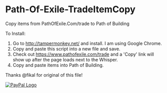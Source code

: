 # Path-Of-Exile-TradeItemCopy
Copy items from PathOfExile.Com/trade to Path of Building

To Install:

1)  Go to http://tampermonkey.net/ and install. I am using Google Chrome.
2)  Copy and paste this script into a new file and save.
3)  Check out https://www.pathofexile.com/trade and a 'Copy' link will show up after the page loads next to the Whisper.
4)  Copy and paste items into Path of Building.


Thanks @fikal for original of this file!

[<img src="https://www.paypalobjects.com/webstatic/en_US/i/buttons/PP_logo_h_100x26.png" alt="PayPal Logo">](https://www.paypal.me/HoangNQ)